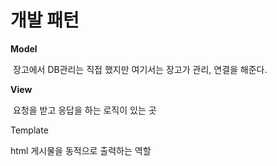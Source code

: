 # 개발 패턴

**Model**

​	장고에서 DB관리는 직접 했지만 여기서는 장고가 관리, 연결을 해준다.

**View**

​	요청을 받고 응답을 하는 로직이 있는 곳

Template

html 게시물을 동적으로 출력하는 역할 









